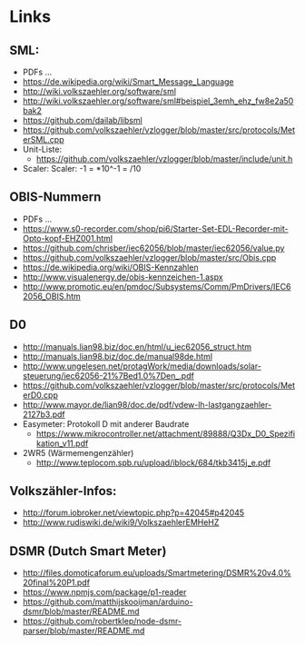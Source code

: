 # Links

## SML:
* PDFs ...
* https://de.wikipedia.org/wiki/Smart_Message_Language
* http://wiki.volkszaehler.org/software/sml
* http://wiki.volkszaehler.org/software/sml#beispiel_3emh_ehz_fw8e2a50bak2
* https://github.com/dailab/libsml
* https://github.com/volkszaehler/vzlogger/blob/master/src/protocols/MeterSML.cpp
* Unit-Liste:
  * https://github.com/volkszaehler/vzlogger/blob/master/include/unit.h
* Scaler: Scaler: -1 = *10^-1 = /10

## OBIS-Nummern
* PDFs ...
* https://www.s0-recorder.com/shop/pi6/Starter-Set-EDL-Recorder-mit-Opto-kopf-EHZ001.html
* https://github.com/chrisber/iec62056/blob/master/iec62056/value.py
* https://github.com/volkszaehler/vzlogger/blob/master/src/Obis.cpp
* https://de.wikipedia.org/wiki/OBIS-Kennzahlen
* http://www.visualenergy.de/obis-kennzeichen-1.aspx
* http://www.promotic.eu/en/pmdoc/Subsystems/Comm/PmDrivers/IEC62056_OBIS.htm

## D0
* http://manuals.lian98.biz/doc.en/html/u_iec62056_struct.htm
* http://manuals.lian98.biz/doc.de/manual98de.html
* http://www.ungelesen.net/protagWork/media/downloads/solar-steuerung/iec62056-21%7Bed1.0%7Den_.pdf
* https://github.com/volkszaehler/vzlogger/blob/master/src/protocols/MeterD0.cpp
* http://www.mayor.de/lian98/doc.de/pdf/vdew-lh-lastgangzaehler-2127b3.pdf
* Easymeter: Protokoll D mit anderer Baudrate
  * https://www.mikrocontroller.net/attachment/89888/Q3Dx_D0_Spezifikation_v11.pdf
* 2WR5 (Wärmemengenzähler)
  * http://www.teplocom.spb.ru/upload/iblock/684/tkb3415j_e.pdf

## Volkszähler-Infos:
* http://forum.iobroker.net/viewtopic.php?p=42045#p42045
* http://www.rudiswiki.de/wiki9/VolkszaehlerEMHeHZ

## DSMR (Dutch Smart Meter)
* http://files.domoticaforum.eu/uploads/Smartmetering/DSMR%20v4.0%20final%20P1.pdf
* https://www.npmjs.com/package/p1-reader
* https://github.com/matthijskooijman/arduino-dsmr/blob/master/README.md
* https://github.com/robertklep/node-dsmr-parser/blob/master/README.md
